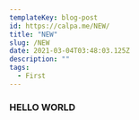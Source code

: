 ```yaml
---
templateKey: blog-post
id: https://calpa.me/NEW/
title: "NEW"
slug: /NEW
date: 2021-03-04T03:48:03.125Z
description: ""
tags:
  - First
---
```


### HELLO WORLD
